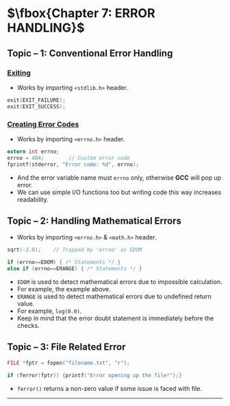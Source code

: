 # $\fbox{Chapter 7: ERROR HANDLING}$





## **Topic – 1: Conventional Error Handling**

### <u>Exiting</u>

- Works by importing `<stdlib.h>` header.

```c
exit(EXIT_FAILURE);
exit(EXIT_SUCCESS);
```


### <u>Creating Error Codes</u>

- Works by importing `<errno.h>` header.

```c
extern int errno;
errno = 404;        // Custom error code
fprintf(stderror, "Error code: %d", errno);
```

- And the error variable name must `errno` only, otherwise **GCC** will pop up error.
- We can use simple I/O functions too but writing code this way increases readability.



## **Topic – 2: Handling Mathematical Errors**

- Works by importing `<errno.h>` & `<math.h>` header.

```c
sqrt(-2.0);    // Trapped by 'errno' as EDOM

if (errno==EDOM) { /* Statements */ }
else if (errno==ERANGE) { /* Statements */ }
```

- `EDOM` is used to detect mathematical errors due to impossible calculation.
- For example, the example above.
- `ERANGE` is used to detect mathematical errors due to undefined return value.
- For example, `log(0.0)`.
- Keep in mind that the error doubt statement is immediately before the checks.



## **Topic – 3: File Related Error**

```c
FILE *fptr = fopen("filename.txt", "r");

if (ferror(fptr)) {printf("Error opening up the file!");}
```

- `ferror()` returns a non-zero value if some issue is faced with file.

---
